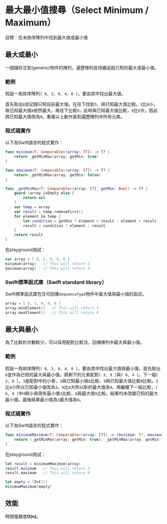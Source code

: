 # 最大最小值搜尋（Select Minimum / Maximum）

目標：在未排序陣列中找到最大值或最小值

## 最大或最小

一個儲存泛型(generic)物件的陣列，遍歷陣列並持續追蹤已知的最大或最小值。

### 範例

假設一為排序陣列`[ 8, 3, 9, 4, 6 ]`，要由其中找出最大值。

首先取出`8`並記錄只知目前最大值。在往下找到`3`，與已知最大值比較。`3`比`8`小，故已知最大值`8`依然最大。再往下比較`9`，此時與已知最大值比較，`9`比`8`大，因此將已知最大值改為`9`。重複以上動作直到遍歷陣列中所有元素。

### 程式碼實作

以下為Swift語言的程式實作：
```swift
func minimum<T: Comparable>(array: [T]) -> T? {
	return _getMinMax(array, getMin: true)
}

func maximum<T: Comparable>(array: [T]) -> T? {
	return _getMinMax(array, getMin: false)
}

func _getMinMax<T: Comparable>(array: [T], getMin: Bool) -> T? {
	guard !array.isEmpty else {
		return nil
	}
	var temp = array
	var result = temp.removeFirst()
	for element in temp {
		let condition = getMin ? element < result : element > result
		result = condition ? element : result
	}
	return result
}
```
在playground測試：
```swift
var array = [ 8, 3, 9, 4, 6 ]
minimum(array)   // This will return 3
maximum(array)   // This will return 9
```

### Swift標準函式庫（Swift standard library）

Swift標準函式庫包含可回傳`SequenceType`物件中最大值與最小值的函式。

```swift
array = [ 8, 3, 9, 4, 6 ]
array.minElement()   // This will return 3
array.maxElement()   // This will return 9
```

## 最大與最小

為了比較的次數較少，可以採用配對比較法，回傳陣列中最大與最小值。

### 範例

假設一為排序陣列`[ 8, 3, 9, 4, 6 ]`，要由其中找出最大值與最小值。首先取出`8`並作為已知的最大與最小值。將剩下的元素配對`[ 3, 9 ]`與`[ 6, 4 ]`。下一組`[ 3, 9 ]`，`3`是配對中的小者，`3`與已知最小值`8`比較，`9`與已知最大值比較`8`比較。`3`比`8`小所以已知最小值改為`3`。`9`比`8`大所以新的最大值為`9`。再繼續下一組比較，`[ 6, 4 ]`中`4`較小與現有最小值`3`比較，`6`與最大值`9`比較，結果均未改變已知的最大最小值。最後結果最小值為`3`最大值為`9`。

### 程式碼實作

以下為Swift語言的程式實作：
```swift
func minimumMaximum<T: Comparable>(array: [T]) -> (minimum: T?, maximum: T?) {
	return (_getMinMax(array, getMin: true), _getMinMax(array, getMin: false))
}
```
在playground測試：
```swift
let result = minimumMaximum(array)
result.minimum   // This will return 3
result.maximum   // This will return 9

let empty = [Int]()
minimumMaximum(empty)
```

## 效能

時間複雜度**O(n)**。

